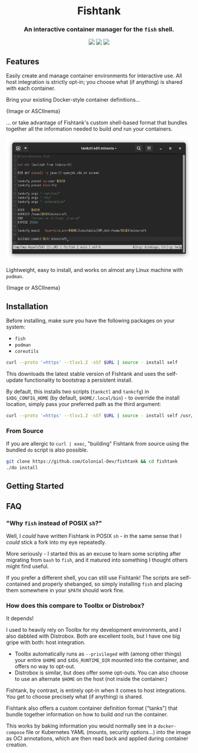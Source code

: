 <h1 align="center">Fishtank</h1>
<h3 align="center">An interactive container manager for the <code>fish</code> shell.</h3>

<p align="center">
<img src="https://img.shields.io/github/actions/workflow/status/Colonial-Dev/fishtank/fish.yml">
<img src="https://img.shields.io/github/license/Colonial-Dev/fishtank">
<img src="https://img.shields.io/github/stars/Colonial-Dev/fishtank">
</p>

## Features
Easily create and manage container environments for interactive use. All host integration is strictly opt-in; you choose what (if anything) is shared with each container.



Bring your existing Docker-style container definitions...

{Image or ASCIInema}

... or take advantage of Fishtank's custom shell-based format that bundles together all the information needed to build *and* run your containers.

<p align="center">
    <img src=".github/README_A.png">
</p>

Lightweight, easy to install, and works on almost any Linux machine with `podman`.

{Image or ASCIInema}

## Installation
Before installing, make sure you have the following packages on your system:
- `fish`
- `podman`
- `coreutils`

```sh
curl --proto '=https' --tlsv1.2 -sSf $URL | source - install self
```

This downloads the latest stable version of Fishtank and uses the self-update functionality to bootstrap a persistent install.

By default, this installs two scripts (`tankctl` and `tankcfg`) in `$XDG_CONFIG_HOME` (by default, `$HOME/.local/bin`) - to override the install location, simply pass your preferred path as the third argument:

```sh
curl --proto '=https' --tlsv1.2 -sSf $URL | source - install self /usr/bin
```

### From Source
If you are allergic to `curl | exec`, "building" Fishtank from source using the bundled `do` script is also possible.

```sh
git clone https://github.com/Colonial-Dev/fishtank && cd fishtank
./do install
```

## Getting Started

## FAQ

### "Why `fish` instead of POSIX `sh`?"
Well, I *could* have written Fishtank in POSIX `sh` - in the same sense that I *could* stick a fork into my eye repeatedly.

More seriously - I started this as an excuse to learn some scripting after migrating from `bash` to `fish`, and it matured into something I thought others might find useful.

If you prefer a different shell, you can still use Fishtank! The scripts are self-contained and properly shebanged, so simply installing `fish` and placing them somewhere in your `$PATH` should work fine.

### How does this compare to Toolbx or Distrobox?
It depends!

I used to heavily rely on Toolbx for my development environments, and I also dabbled with Distrobox. Both are excellent tools, but I have one big gripe with both: host integration.

- Toolbx automatically runs as `--privileged` with (among other things) your entire `$HOME` and `$XDG_RUNTIME_DIR` mounted into the container, and offers no way to opt-out.
- Distrobox is similar, but does offer some opt-outs. You can also choose to use an alternate `$HOME` on the host (not inside the container.)

Fishtank, by contrast, is entirely opt-in when it comes to host integrations. You get to choose precisely what (if anything) is shared.

Fishtank also offers a custom container definition format ("tanks") that bundle together information on how to build *and* run the container. 

This works by baking information you would normally see in a `docker-compose` file or Kubernetes YAML (mounts, security options...) into the image as OCI annotations, which are then read back and applied during container creation.

